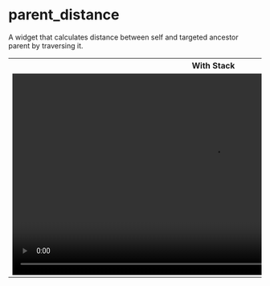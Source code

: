 # parent_distance

A widget that calculates distance between self and targeted ancestor parent by traversing it.

<table>
  <tr>
    <th>
      With Stack
    </th>
  <tr>
    <td>
      <video src="https://user-images.githubusercontent.com/78605453/178343685-1fe04e3f-d271-4da9-a457-c308e87693cc.mp4"
        height="400">
    </td>
  </tr>
</table>



